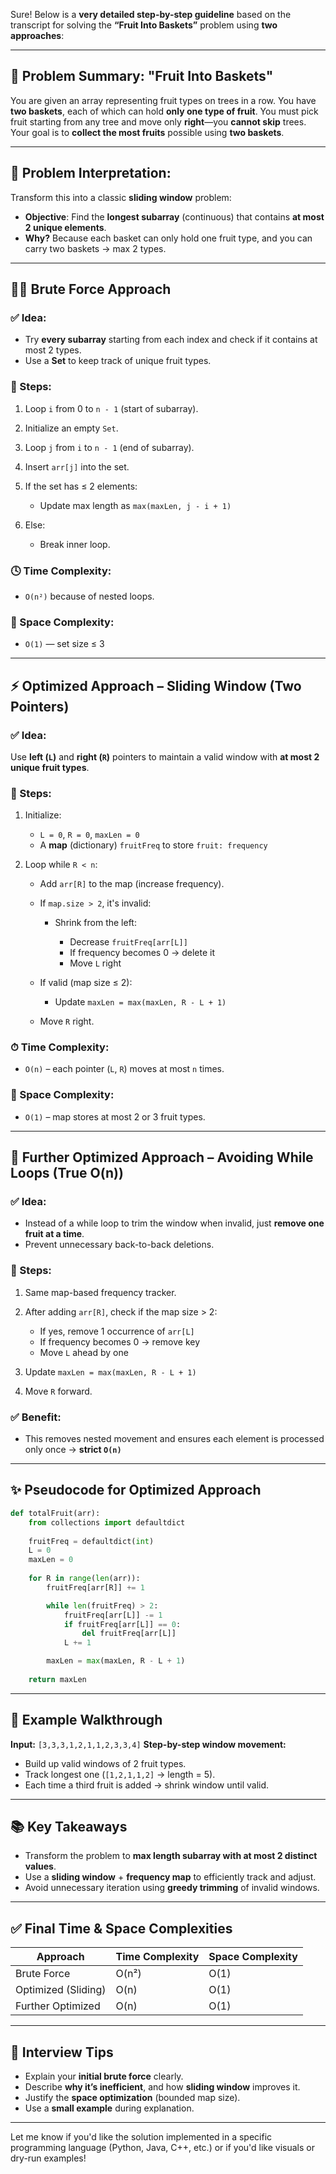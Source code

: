 Sure! Below is a **very detailed step-by-step guideline** based on the transcript for solving the **“Fruit Into Baskets”** problem using **two approaches**:

---

## 🍎 Problem Summary: "Fruit Into Baskets"

You are given an array representing fruit types on trees in a row. You have **two baskets**, each of which can hold **only one type of fruit**. You must pick fruit starting from any tree and move only **right**—you **cannot skip** trees. Your goal is to **collect the most fruits** possible using **two baskets**.

---

## 🧠 Problem Interpretation:

Transform this into a classic **sliding window** problem:

* **Objective**: Find the **longest subarray** (continuous) that contains **at most 2 unique elements**.
* **Why?** Because each basket can only hold one fruit type, and you can carry two baskets → max 2 types.

---

## 👨‍💻 Brute Force Approach

### ✅ Idea:

* Try **every subarray** starting from each index and check if it contains at most 2 types.
* Use a **Set** to keep track of unique fruit types.

### 🧾 Steps:

1. Loop `i` from 0 to `n - 1` (start of subarray).
2. Initialize an empty `Set`.
3. Loop `j` from `i` to `n - 1` (end of subarray).
4. Insert `arr[j]` into the set.
5. If the set has ≤ 2 elements:

   * Update max length as `max(maxLen, j - i + 1)`
6. Else:

   * Break inner loop.

### 🕓 Time Complexity:

* `O(n²)` because of nested loops.

### 🧠 Space Complexity:

* `O(1)` — set size ≤ 3

---

## ⚡ Optimized Approach – Sliding Window (Two Pointers)

### ✅ Idea:

Use **left (`L`)** and **right (`R`)** pointers to maintain a valid window with **at most 2 unique fruit types**.

### 🧾 Steps:

1. Initialize:

   * `L = 0`, `R = 0`, `maxLen = 0`
   * A **map** (dictionary) `fruitFreq` to store `fruit: frequency`
2. Loop while `R < n`:

   * Add `arr[R]` to the map (increase frequency).
   * If `map.size > 2`, it's invalid:

     * Shrink from the left:

       * Decrease `fruitFreq[arr[L]]`
       * If frequency becomes 0 → delete it
       * Move `L` right
   * If valid (map size ≤ 2):

     * Update `maxLen = max(maxLen, R - L + 1)`
   * Move `R` right.

### ⏱ Time Complexity:

* `O(n)` – each pointer (`L`, `R`) moves at most `n` times.

### 🧠 Space Complexity:

* `O(1)` – map stores at most 2 or 3 fruit types.

---

## 🧠 Further Optimized Approach – Avoiding While Loops (True O(n))

### ✅ Idea:

* Instead of a while loop to trim the window when invalid, just **remove one fruit at a time**.
* Prevent unnecessary back-to-back deletions.

### 🧾 Steps:

1. Same map-based frequency tracker.
2. After adding `arr[R]`, check if the map size > 2:

   * If yes, remove 1 occurrence of `arr[L]`
   * If frequency becomes 0 → remove key
   * Move `L` ahead by one
3. Update `maxLen = max(maxLen, R - L + 1)`
4. Move `R` forward.

### ✅ Benefit:

* This removes nested movement and ensures each element is processed only once → **strict `O(n)`**

---

## ✨ Pseudocode for Optimized Approach

```python
def totalFruit(arr):
    from collections import defaultdict
    
    fruitFreq = defaultdict(int)
    L = 0
    maxLen = 0
    
    for R in range(len(arr)):
        fruitFreq[arr[R]] += 1

        while len(fruitFreq) > 2:
            fruitFreq[arr[L]] -= 1
            if fruitFreq[arr[L]] == 0:
                del fruitFreq[arr[L]]
            L += 1

        maxLen = max(maxLen, R - L + 1)
    
    return maxLen
```

---

## 🧪 Example Walkthrough

**Input:** `[3,3,3,1,2,1,1,2,3,3,4]`
**Step-by-step window movement:**

* Build up valid windows of 2 fruit types.
* Track longest one (`[1,2,1,1,2]` → length = 5).
* Each time a third fruit is added → shrink window until valid.

---

## 📚 Key Takeaways

* Transform the problem to **max length subarray with at most 2 distinct values**.
* Use a **sliding window** + **frequency map** to efficiently track and adjust.
* Avoid unnecessary iteration using **greedy trimming** of invalid windows.

---

## ✅ Final Time & Space Complexities

| Approach            | Time Complexity | Space Complexity |
| ------------------- | --------------- | ---------------- |
| Brute Force         | O(n²)           | O(1)             |
| Optimized (Sliding) | O(n)            | O(1)             |
| Further Optimized   | O(n)            | O(1)             |

---

## 📌 Interview Tips

* Explain your **initial brute force** clearly.
* Describe **why it’s inefficient**, and how **sliding window** improves it.
* Justify the **space optimization** (bounded map size).
* Use a **small example** during explanation.

---

Let me know if you'd like the solution implemented in a specific programming language (Python, Java, C++, etc.) or if you'd like visuals or dry-run examples!
